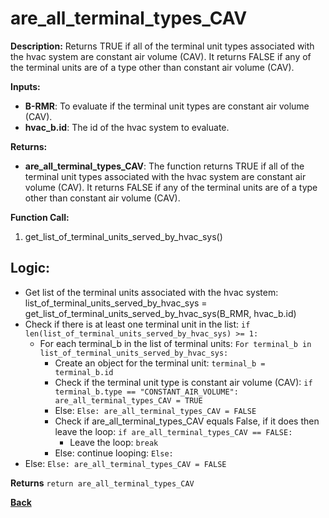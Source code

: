 # are_all_terminal_types_CAV

**Description:** Returns TRUE if all of the terminal unit types associated with the hvac system are constant air volume (CAV). It returns FALSE if any of the terminal units are of a type other than constant air volume (CAV).   

**Inputs:**  
- **B-RMR**: To evaluate if the terminal unit types are constant air volume (CAV).    
- **hvac_b.id**: The id of the hvac system to evaluate. 

**Returns:**  
- **are_all_terminal_types_CAV**: The function returns TRUE if all of the terminal unit types associated with the hvac system are constant air volume (CAV). It returns FALSE if any of the terminal units are of a type other than constant air volume (CAV).      
 
**Function Call:**  
1. get_list_of_terminal_units_served_by_hvac_sys()      

## Logic: 
- Get list of the terminal units associated with the hvac system: list_of_terminal_units_served_by_hvac_sys = get_list_of_terminal_units_served_by_hvac_sys(B_RMR, hvac_b.id)
- Check if there is at least one terminal unit in the list: `if len(list_of_terminal_units_served_by_hvac_sys) >= 1:`
    - For each terminal_b in the list of terminal units: `For terminal_b in list_of_terminal_units_served_by_hvac_sys:`  
        - Create an object for the terminal unit: `terminal_b = terminal_b.id`  
        - Check if the terminal unit type is constant air volume (CAV): `if terminal_b.type == "CONSTANT_AIR_VOLUME": are_all_terminal_types_CAV = TRUE`  
        - Else: `Else: are_all_terminal_types_CAV = FALSE`
        - Check if are_all_terminal_types_CAV equals False, if it does then leave the loop: `if are_all_terminal_types_CAV == FALSE:`
            - Leave the loop: `break`
        - Else: continue looping: `Else:`   
- Else: `Else: are_all_terminal_types_CAV = FALSE`

**Returns** `return are_all_terminal_types_CAV`   

**[Back](../_toc.md)**
